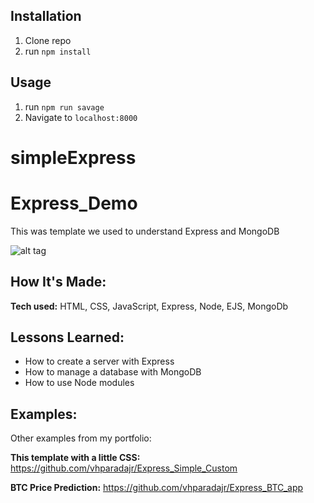 
## Installation

1. Clone repo
2. run `npm install`

## Usage

1. run `npm run savage`
2. Navigate to `localhost:8000`
# simpleExpress

# Express_Demo
This was template we used to understand Express and MongoDB

![alt tag](https://i.imgur.com/uVnhS3R.png)

## How It's Made:

**Tech used:** HTML, CSS, JavaScript, Express, Node, EJS, MongoDb


## Lessons Learned:

- How to create a server with Express
- How to manage a database with MongoDB
- How to use Node modules

## Examples:
Other examples from my portfolio:

**This template with a little CSS:** https://github.com/vhparadajr/Express_Simple_Custom

**BTC Price Prediction:** https://github.com/vhparadajr/Express_BTC_app


